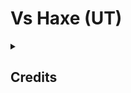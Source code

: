 # Vs Haxe (UT)
<details>
  <summary><h2>Credits</h2></summary>

- [KralOyuncu 2010x](https://github.com/Prohack101010) || Owner of the project
- [Kisaca Enes (Kısaca Enes)](https://github.com/Kisaca-Enes) || Helper of the project
</details>